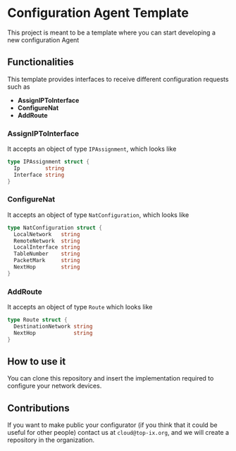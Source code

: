 # Configuration Agent Template

This project is meant to be a template where you can start developing a new configuration Agent

## Functionalities

This template provides interfaces to receive different configuration requests such as

* __AssignIPToInterface__
* __ConfigureNat__
* __AddRoute__

### AssignIPToInterface

It accepts an object of type `IPAssignment`, which looks like

```go
type IPAssignment struct {
  Ip        string
  Interface string
}
```

### ConfigureNat

It accepts an object of type `NatConfiguration`, which looks like

```go
type NatConfiguration struct {
  LocalNetwork   string
  RemoteNetwork  string
  LocalInterface string
  TableNumber    string
  PacketMark     string
  NextHop        string
}
```

### AddRoute

It accepts an object of type `Route` which looks like

```go
type Route struct {
  DestinationNetwork string
  NextHop            string
}
```

## How to use it

You can clone this repository and insert the implementation required to configure your network devices.

## Contributions

If you want to make public your configurator (if you think that it could be useful for other people) contact us at `cloud@top-ix.org`, and we will create a repository in the organization.
